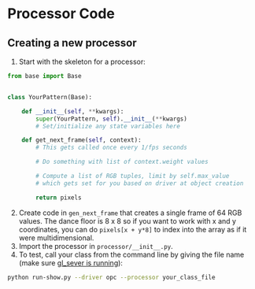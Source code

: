# Processor Code

## Creating a new processor

1. Start with the skeleton for a processor:
```python
from base import Base


class YourPattern(Base):

    def __init__(self, **kwargs):
        super(YourPattern, self).__init__(**kwargs)
        # Set/initialize any state variables here

    def get_next_frame(self, context):
        # This gets called once every 1/fps seconds

        # Do something with list of context.weight values

        # Compute a list of RGB tuples, limit by self.max_value
        # which gets set for you based on driver at object creation

        return pixels
```
2. Create code in `gen_next_frame` that creates a single frame of 64 RGB values.  The dance floor is 8 x 8 so if you want to work with x and y coordinates, you can do `pixels[x + y*8]` to index into the array as if it were multidimensional.
3. Import the processor in `processor/__init__.py`.
4. To test, call your class from the command line by giving the file name (make sure [gl_sever is running](https://github.com/garthwebb/dance-floor/blob/master/floor/README.md#running-the-code)):
```bash
python run-show.py --driver opc --processor your_class_file
```
